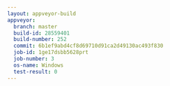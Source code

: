 ```yaml
---
layout: appveyor-build
appveyor:
  branch: master
  build-id: 28559401
  build-number: 252
  commit: 6b1ef9abd4cf8d69710d91ca2d49130ac493f830
  job-id: 1ge17dsbb5628prt
  job-number: 3
  os-name: Windows
  test-result: 0
---
```

